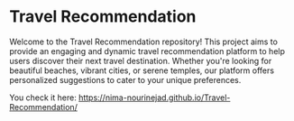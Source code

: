 # Travel Recommendation

Welcome to the Travel Recommendation repository! This project aims to provide an engaging and dynamic travel recommendation platform to help users discover their next travel destination. Whether you're looking for beautiful beaches, vibrant cities, or serene temples, our platform offers personalized suggestions to cater to your unique preferences.

You check it here:
https://nima-nourinejad.github.io/Travel-Recommendation/
